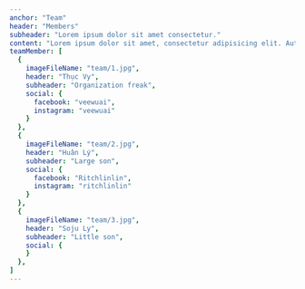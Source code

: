 ```yaml
---
anchor: "Team"
header: "Members"
subheader: "Lorem ipsum dolor sit amet consectetur."
content: "Lorem ipsum dolor sit amet, consectetur adipisicing elit. Aut eaque, laboriosam veritatis, quos non quis ad perspiciatis, totam corporis ea, alias ut unde."
teamMember: [
  {
    imageFileName: "team/1.jpg",
    header: "Thục Vy",
    subheader: "Organization freak",
    social: {
      facebook: "veewuai",
      instagram: "veewuai"
    }
  },
  {
    imageFileName: "team/2.jpg",
    header: "Huân Lý",
    subheader: "Large son",
    social: {
      facebook: "Ritchlinlin",
      instagram: "ritchlinlin"
    }
  },
  {
    imageFileName: "team/3.jpg",
    header: "Soju Ly",
    subheader: "Little son",
    social: {
    }
  },
]
---
```

